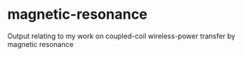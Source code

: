 # magnetic-resonance
Output relating to my work on coupled-coil wireless-power transfer by magnetic resonance
